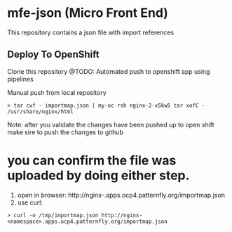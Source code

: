 mfe-json (Micro Front End)
==================

This repository contains a json file with import references

Deploy To OpenShift
--------------------------------------
Clone this repository
@TODO: Automated push to openshift app using pipelines

Manual push from local repository
 ```
> tar cvf - importmap.json | my-oc rsh nginx-2-x5kw5 tar xofC - /usr/share/nginx/html
 ```

Note: after you validate the changes have been pushed up to open shift make sire to push the changes to github

# you can confirm the file was uploaded by doing either step.
  1. open in browser: http://nginx-<namespace>.apps.ocp4.patternfly.org/importmap.json
  2. use curl:
  ```
  > curl -o /tmp/importmap.json http://nginx-<namespace>.apps.ocp4.patternfly.org/importmap.json
  ```
